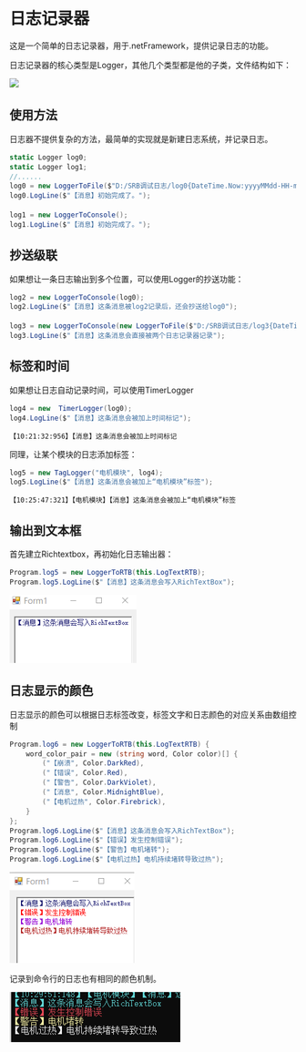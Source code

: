 # 日志记录器

这是一个简单的日志记录器，用于.netFramework，提供记录日志的功能。

日志记录器的核心类型是Logger，其他几个类型都是他的子类，文件结构如下：

![](http://assets.processon.com/chart_image/62d889745653bb4594400fd5.png)

## 使用方法

日志器不提供复杂的方法，最简单的实现就是新建日志系统，并记录日志。

``` cs
static Logger log0;
static Logger log1;
//......
log0 = new LoggerToFile($"D:/SRB调试日志/log0{DateTime.Now:yyyyMMdd-HH-mm-ss}.md");
log0.LogLine($"【消息】初始完成了。");

log1 = new LoggerToConsole();
log1.LogLine($"【消息】初始完成了。");
```


## 抄送级联
如果想让一条日志输出到多个位置，可以使用Logger的抄送功能：

``` cs
log2 = new LoggerToConsole(log0);
log2.LogLine($"【消息】这条消息被log2记录后，还会抄送给log0");

log3 = new LoggerToConsole(new LoggerToFile($"D:/SRB调试日志/log3{DateTime.Now:yyyyMMdd-HH-mm-ss}.md"));
log3.LogLine($"【消息】这条消息会直接被两个日志记录器记录");
```

## 标签和时间
如果想让日志自动记录时间，可以使用TimerLogger
``` cs
log4 = new  TimerLogger(log0);
log4.LogLine($"【消息】这条消息会被加上时间标记");
```
`【10:21:32:956】【消息】这条消息会被加上时间标记`

同理，让某个模块的日志添加标签：
``` cs
log5 = new TagLogger("电机模块", log4);
log5.LogLine($"【消息】这条消息会被加上“电机模块”标签");
```
`【10:25:47:321】【电机模块】【消息】这条消息会被加上“电机模块”标签`
## 输出到文本框
首先建立Richtextbox，再初始化日志输出器：
``` cs
Program.log5 = new LoggerToRTB(this.LogTextRTB);
Program.log5.LogLine($"【消息】这条消息会写入RichTextBox");
```

![20220721_100850_62](MarkdownImage/20220721_100850_62.png)

## 日志显示的颜色
日志显示的颜色可以根据日志标签改变，标签文字和日志颜色的对应关系由数组控制
``` cs
Program.log6 = new LoggerToRTB(this.LogTextRTB) {
	word_color_pair = new (string word, Color color)[] {
		("【崩溃", Color.DarkRed),
		("【错误", Color.Red),
		("【警告", Color.DarkViolet),
		("【消息", Color.MidnightBlue),
		("【电机过热", Color.Firebrick),
	}
};
Program.log6.LogLine($"【消息】这条消息会写入RichTextBox");
Program.log6.LogLine($"【错误】发生控制错误");
Program.log6.LogLine($"【警告】电机堵转");
Program.log6.LogLine($"【电机过热】电机持续堵转导致过热");
```
![20220721_101700_91](MarkdownImage/20220721_101700_91.png)

记录到命令行的日志也有相同的颜色机制。

![20220721_103007_28](MarkdownImage/20220721_103007_28.png)

